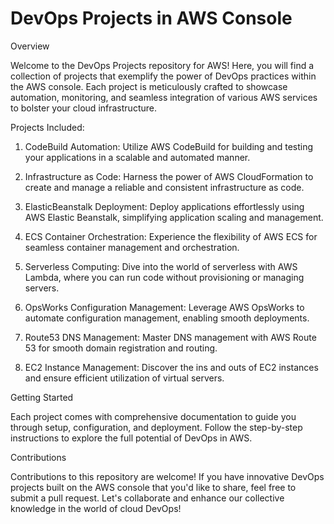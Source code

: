 # DevOps Projects in AWS Console

Overview

Welcome to the DevOps Projects repository for AWS! Here, you will find a collection of projects that exemplify the power of DevOps practices within the AWS console. Each project is meticulously crafted to showcase automation, monitoring, and seamless integration of various AWS services to bolster your cloud infrastructure.



Projects Included:

1. CodeBuild Automation: Utilize AWS CodeBuild for building and testing your applications in a scalable and automated manner.

2. Infrastructure as Code: Harness the power of AWS CloudFormation to create and manage a reliable and consistent infrastructure as code.

3. ElasticBeanstalk Deployment: Deploy applications effortlessly using AWS Elastic Beanstalk, simplifying application scaling and management.

4. ECS Container Orchestration: Experience the flexibility of AWS ECS for seamless container management and orchestration.

5. Serverless Computing: Dive into the world of serverless with AWS Lambda, where you can run code without provisioning or managing servers.

6. OpsWorks Configuration Management: Leverage AWS OpsWorks to automate configuration management, enabling smooth deployments.

7. Route53 DNS Management: Master DNS management with AWS Route 53 for smooth domain registration and routing.

8. EC2 Instance Management: Discover the ins and outs of EC2 instances and ensure efficient utilization of virtual servers.

   

Getting Started

Each project comes with comprehensive documentation to guide you through setup, configuration, and deployment. Follow the step-by-step instructions to explore the full potential of DevOps in AWS.


Contributions

Contributions to this repository are welcome! If you have innovative DevOps projects built on the AWS console that you'd like to share, feel free to submit a pull request. Let's collaborate and enhance our collective knowledge in the world of cloud DevOps!
